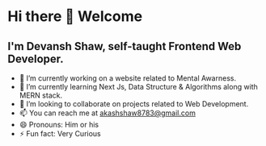 # Hi there 👋 Welcome

## I'm Devansh Shaw, self-taught Frontend Web Developer.

- 🔭 I’m currently working on a website related to Mental Awarness.
- 🌱 I’m currently learning Next Js, Data Structure & Algorithms along with MERN stack.
- 👯 I’m looking to collaborate on projects related to Web Development.
- 📫 You can reach me at akashshaw8783@gmail.com
- 😄 Pronouns: Him or his
- ⚡ Fun fact: Very Curious
